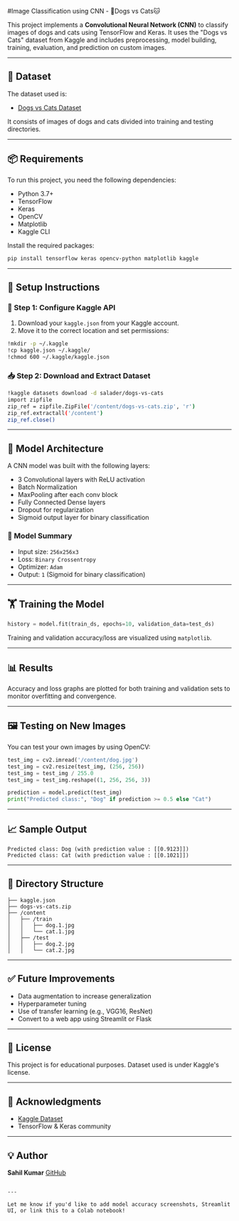 #Image Classification using CNN - 🐶Dogs vs Cats🐱

This project implements a **Convolutional Neural Network (CNN)** to classify images of dogs and cats using TensorFlow and Keras. It uses the "Dogs vs Cats" dataset from Kaggle and includes preprocessing, model building, training, evaluation, and prediction on custom images.

---

## 📁 Dataset

The dataset used is:
- [Dogs vs Cats Dataset](https://www.kaggle.com/datasets/salader/dogs-vs-cats)

It consists of images of dogs and cats divided into training and testing directories.

---

## 📦 Requirements

To run this project, you need the following dependencies:

- Python 3.7+
- TensorFlow
- Keras
- OpenCV
- Matplotlib
- Kaggle CLI

Install the required packages:

```bash
pip install tensorflow keras opencv-python matplotlib kaggle
````

---

## 🚀 Setup Instructions

### 🔑 Step 1: Configure Kaggle API

1. Download your `kaggle.json` from your Kaggle account.
2. Move it to the correct location and set permissions:

```bash
!mkdir -p ~/.kaggle
!cp kaggle.json ~/.kaggle/
!chmod 600 ~/.kaggle/kaggle.json
```

### 📥 Step 2: Download and Extract Dataset

```bash
!kaggle datasets download -d salader/dogs-vs-cats
import zipfile
zip_ref = zipfile.ZipFile('/content/dogs-vs-cats.zip', 'r')
zip_ref.extractall('/content')
zip_ref.close()
```

---

## 🧠 Model Architecture

A CNN model was built with the following layers:

* 3 Convolutional layers with ReLU activation
* Batch Normalization
* MaxPooling after each conv block
* Fully Connected Dense layers
* Dropout for regularization
* Sigmoid output layer for binary classification

### 🔧 Model Summary

* Input size: `256x256x3`
* Loss: `Binary Crossentropy`
* Optimizer: `Adam`
* Output: `1` (Sigmoid for binary classification)

---

## 🏋️ Training the Model

```python
history = model.fit(train_ds, epochs=10, validation_data=test_ds)
```

Training and validation accuracy/loss are visualized using `matplotlib`.

---

## 📊 Results

Accuracy and loss graphs are plotted for both training and validation sets to monitor overfitting and convergence.

---

## 🖼️ Testing on New Images

You can test your own images by using OpenCV:

```python
test_img = cv2.imread('/content/dog.jpg')
test_img = cv2.resize(test_img, (256, 256))
test_img = test_img / 255.0
test_img = test_img.reshape((1, 256, 256, 3))

prediction = model.predict(test_img)
print("Predicted class:", "Dog" if prediction >= 0.5 else "Cat")
```

---

## 📈 Sample Output

```
Predicted class: Dog (with prediction value : [[0.9123]])
Predicted class: Cat (with prediction value : [[0.1021]])
```

---

## 📂 Directory Structure

```
├── kaggle.json
├── dogs-vs-cats.zip
├── /content
│   ├── /train
│   │   ├── dog.1.jpg
│   │   └── cat.1.jpg
│   ├── /test
│   │   ├── dog.2.jpg
│   │   └── cat.2.jpg
```

---

## ✅ Future Improvements

* Data augmentation to increase generalization
* Hyperparameter tuning
* Use of transfer learning (e.g., VGG16, ResNet)
* Convert to a web app using Streamlit or Flask

---

## 📌 License

This project is for educational purposes. Dataset used is under Kaggle's license.

---

## 🙌 Acknowledgments

* [Kaggle Dataset](https://www.kaggle.com/datasets/salader/dogs-vs-cats)
* TensorFlow & Keras community

---

## 💡 Author

**Sahil Kumar**
[GitHub](https://github.com/Saahil-Kumaar)

```

---

Let me know if you'd like to add model accuracy screenshots, Streamlit UI, or link this to a Colab notebook!
```
